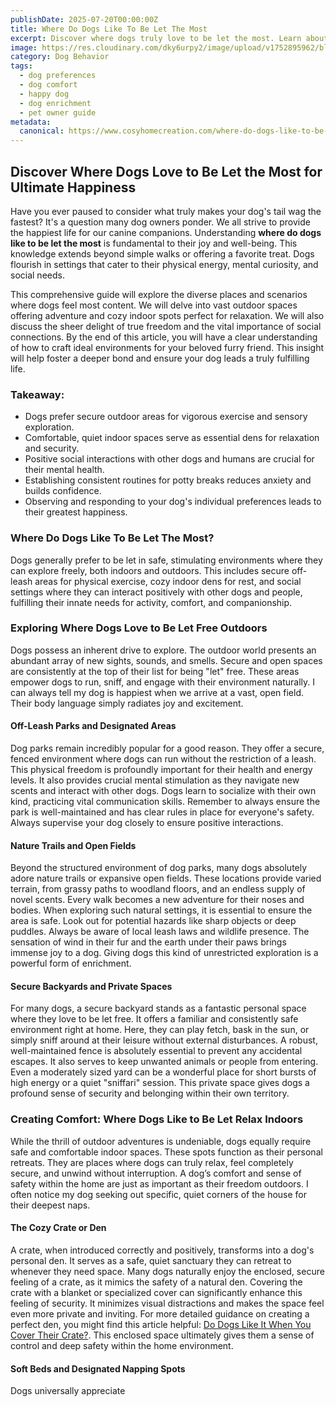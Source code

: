 ```yaml
---
publishDate: 2025-07-20T00:00:00Z
title: Where Do Dogs Like To Be Let The Most
excerpt: Discover where dogs truly love to be let the most. Learn about their favorite places, activities, and how to make their environments ideal for happiness.
image: https://res.cloudinary.com/dky6urpy2/image/upload/v1752895962/blog_image_1752895961_ropzim.webp
category: Dog Behavior
tags:
  - dog preferences
  - dog comfort
  - happy dog
  - dog enrichment
  - pet owner guide
metadata:
  canonical: https://www.cosyhomecreation.com/where-do-dogs-like-to-be-let-the-most
---
```


## Discover Where Dogs Love to Be Let the Most for Ultimate Happiness

Have you ever paused to consider what truly makes your dog's tail wag the fastest? It's a question many dog owners ponder. We all strive to provide the happiest life for our canine companions. Understanding **where do dogs like to be let the most** is fundamental to their joy and well-being. This knowledge extends beyond simple walks or offering a favorite treat. Dogs flourish in settings that cater to their physical energy, mental curiosity, and social needs.

This comprehensive guide will explore the diverse places and scenarios where dogs feel most content. We will delve into vast outdoor spaces offering adventure and cozy indoor spots perfect for relaxation. We will also discuss the sheer delight of true freedom and the vital importance of social connections. By the end of this article, you will have a clear understanding of how to craft ideal environments for your beloved furry friend. This insight will help foster a deeper bond and ensure your dog leads a truly fulfilling life.

### Takeaway:

*   Dogs prefer secure outdoor areas for vigorous exercise and sensory exploration.
*   Comfortable, quiet indoor spaces serve as essential dens for relaxation and security.
*   Positive social interactions with other dogs and humans are crucial for their mental health.
*   Establishing consistent routines for potty breaks reduces anxiety and builds confidence.
*   Observing and responding to your dog's individual preferences leads to their greatest happiness.

### Where Do Dogs Like To Be Let The Most?

Dogs generally prefer to be let in safe, stimulating environments where they can explore freely, both indoors and outdoors. This includes secure off-leash areas for physical exercise, cozy indoor dens for rest, and social settings where they can interact positively with other dogs and people, fulfilling their innate needs for activity, comfort, and companionship.

### Exploring Where Dogs Love to Be Let Free Outdoors

Dogs possess an inherent drive to explore. The outdoor world presents an abundant array of new sights, sounds, and smells. Secure and open spaces are consistently at the top of their list for being "let" free. These areas empower dogs to run, sniff, and engage with their environment naturally. I can always tell my dog is happiest when we arrive at a vast, open field. Their body language simply radiates joy and excitement.

#### Off-Leash Parks and Designated Areas

Dog parks remain incredibly popular for a good reason. They offer a secure, fenced environment where dogs can run without the restriction of a leash. This physical freedom is profoundly important for their health and energy levels. It also provides crucial mental stimulation as they navigate new scents and interact with other dogs. Dogs learn to socialize with their own kind, practicing vital communication skills. Remember to always ensure the park is well-maintained and has clear rules in place for everyone's safety. Always supervise your dog closely to ensure positive interactions.

#### Nature Trails and Open Fields

Beyond the structured environment of dog parks, many dogs absolutely adore nature trails or expansive open fields. These locations provide varied terrain, from grassy paths to woodland floors, and an endless supply of novel scents. Every walk becomes a new adventure for their noses and bodies. When exploring such natural settings, it is essential to ensure the area is safe. Look out for potential hazards like sharp objects or deep puddles. Always be aware of local leash laws and wildlife presence. The sensation of wind in their fur and the earth under their paws brings immense joy to a dog. Giving dogs this kind of unrestricted exploration is a powerful form of enrichment.

#### Secure Backyards and Private Spaces

For many dogs, a secure backyard stands as a fantastic personal space where they love to be let free. It offers a familiar and consistently safe environment right at home. Here, they can play fetch, bask in the sun, or simply sniff around at their leisure without external disturbances. A robust, well-maintained fence is absolutely essential to prevent any accidental escapes. It also serves to keep unwanted animals or people from entering. Even a moderately sized yard can be a wonderful place for short bursts of high energy or a quiet "sniffari" session. This private space gives dogs a profound sense of security and belonging within their own territory.

### Creating Comfort: Where Dogs Like to Be Let Relax Indoors

While the thrill of outdoor adventures is undeniable, dogs equally require safe and comfortable indoor spaces. These spots function as their personal retreats. They are places where dogs can truly relax, feel completely secure, and unwind without interruption. A dog’s comfort and sense of safety within the home are just as important as their freedom outdoors. I often notice my dog seeking out specific, quiet corners of the house for their deepest naps.

#### The Cozy Crate or Den

A crate, when introduced correctly and positively, transforms into a dog's personal den. It serves as a safe, quiet sanctuary they can retreat to whenever they need space. Many dogs naturally enjoy the enclosed, secure feeling of a crate, as it mimics the safety of a natural den. Covering the crate with a blanket or specialized cover can significantly enhance this feeling of security. It minimizes visual distractions and makes the space feel even more private and inviting. For more detailed guidance on creating a perfect den, you might find this article helpful: [Do Dogs Like It When You Cover Their Crate?](https://cosyhomecreation.com/do-dogs-like-it-when-you-cover-their-crate). This enclosed space ultimately gives them a sense of control and deep safety within the home environment.

#### Soft Beds and Designated Napping Spots

Dogs universally appreciate